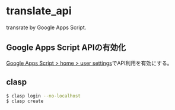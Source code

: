 # translate_api
transrate by Google Apps Script.

## Google Apps Script APIの有効化
[Google Apps Script > home > user settings](https://script.google.com/u/0/home/usersettings)でAPI利用を有効にする。  

## clasp

```sh
$ clasp login --no-localhost
$ clasp create
```
